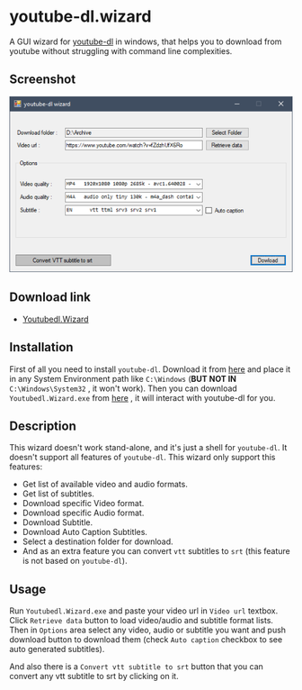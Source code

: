 ﻿# youtube-dl.wizard
A  GUI wizard for [youtube-dl](https://github.com/ytdl-org/youtube-dl/blob/master/README.md) in windows, that helps you to download from youtube without struggling with command line complexities. 
## Screenshot
![screenshot](Youtubedl.Wizard/screenshot.png)

## Download link
- [Youtubedl.Wizard](https://github.com/BijaN-R/Youtubedl.Wizard/releases/latest)

## Installation
First of all you need to install `youtube-dl`. Download it from [here](https://yt-dl.org/latest/youtube-dl.exe) and place it in any System Environment path like `C:\Windows` (**BUT NOT IN** `C:\Windows\System32` , it won't work).  Then you can download `Youtubedl.Wizard.exe`  from [here](https://github.com/BijaN-R/Youtubedl.Wizard/releases/latest) , it will interact with youtube-dl for you.
## Description
This wizard doesn't work stand-alone, and it's just a shell for `youtube-dl`. It doesn't support all features of `youtube-dl`. 
This wizard only support this features: 

- Get list of available video and audio formats.
- Get list of subtitles.
- Download specific Video format.
- Download specific Audio format.
- Download Subtitle.
- Download Auto Caption Subtitles.
- Select a destination folder for download.
- And as an extra feature you can convert `vtt` subtitles to `srt` (this feature is not based on `youtube-dl`).

## Usage 
Run `Youtubedl.Wizard.exe` and paste your video url in `Video url` textbox. Click `Retrieve data` button to load video/audio and subtitle format lists. Then in `Options` area select any video, audio or subtitle you want and push download button to download them (check `Auto caption` checkbox to see auto generated subtitles). 

And also there is a `Convert vtt subtitle to srt` button that you can convert any vtt subtitle to srt by clicking on it.
